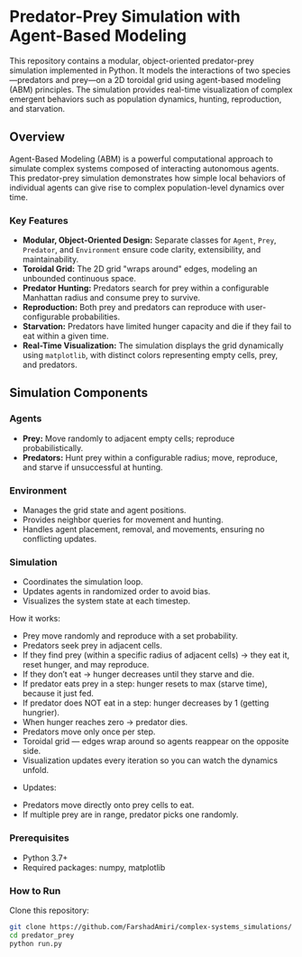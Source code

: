 # Predator-Prey Simulation with Agent-Based Modeling

This repository contains a modular, object-oriented predator-prey simulation implemented in Python. It models the interactions of two species—predators and prey—on a 2D toroidal grid using agent-based modeling (ABM) principles. The simulation provides real-time visualization of complex emergent behaviors such as population dynamics, hunting, reproduction, and starvation.


## Overview

Agent-Based Modeling (ABM) is a powerful computational approach to simulate complex systems composed of interacting autonomous agents. This predator-prey simulation demonstrates how simple local behaviors of individual agents can give rise to complex population-level dynamics over time.

### Key Features

- **Modular, Object-Oriented Design:** Separate classes for `Agent`, `Prey`, `Predator`, and `Environment` ensure code clarity, extensibility, and maintainability.
- **Toroidal Grid:** The 2D grid "wraps around" edges, modeling an unbounded continuous space.
- **Predator Hunting:** Predators search for prey within a configurable Manhattan radius and consume prey to survive.
- **Reproduction:** Both prey and predators can reproduce with user-configurable probabilities.
- **Starvation:** Predators have limited hunger capacity and die if they fail to eat within a given time.
- **Real-Time Visualization:** The simulation displays the grid dynamically using `matplotlib`, with distinct colors representing empty cells, prey, and predators.


## Simulation Components

### Agents

- **Prey:** Move randomly to adjacent empty cells; reproduce probabilistically.
- **Predators:** Hunt prey within a configurable radius; move, reproduce, and starve if unsuccessful at hunting.

### Environment

- Manages the grid state and agent positions.
- Provides neighbor queries for movement and hunting.
- Handles agent placement, removal, and movements, ensuring no conflicting updates.

### Simulation

- Coordinates the simulation loop.
- Updates agents in randomized order to avoid bias.
- Visualizes the system state at each timestep.

How it works:
* Prey move randomly and reproduce with a set probability.
* Predators seek prey in adjacent cells.
* If they find prey (within a specific radius of adjacent cells) → they eat it, reset hunger, and may reproduce.
* If they don’t eat → hunger decreases until they starve and die.
* If predator eats prey in a step: hunger resets to max (starve time), because it just fed.
* If predator does NOT eat in a step: hunger decreases by 1 (getting hungrier).
* When hunger reaches zero → predator dies.
* Predators move only once per step.
* Toroidal grid — edges wrap around so agents reappear on the opposite side.
* Visualization updates every iteration so you can watch the dynamics unfold.

- Updates:
* Predators move directly onto prey cells to eat.
* If multiple prey are in range, predator picks one randomly.


### Prerequisites

- Python 3.7+
- Required packages: numpy, matplotlib

### How to Run

Clone this repository:

```bash
git clone https://github.com/FarshadAmiri/complex-systems_simulations/
cd predator_prey
python run.py
